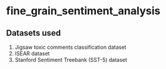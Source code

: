 # fine_grain_sentiment_analysis


## Datasets used

1) Jigsaw toxic comments classification dataset
2) ISEAR dataset
3) Stanford Sentiment Treebank (SST-5) dataset
